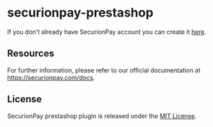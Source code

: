 # securionpay-prestashop

If you don't already have SecurionPay account you can create it [here](https://securionpay.com/signup).

## Resources

For further information, please refer to our official documentation at https://securionpay.com/docs.

## License

SecurionPay prestashop plugin is released under the [MIT License](LICENSE).
